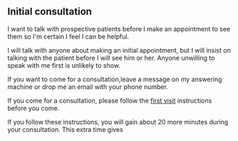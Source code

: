 ## Initial consultation
I want to talk with prospective patients before I make an appointment to see them so I'm certain I feel I can be helpful.

I will talk with anyone about making an initial appointment, but I will insist on talking with the patient before I will see him or her. Anyone unwilling to speak with me first is unlikely to show.

If you want to come for a consultation,leave a message on my answering machine or drop me an email with your phone number.

If you come for a consultation, please follow the [first visit](policies/firstVisit.md) instructions before you come. 

If you follow these instructions, you will gain about 20 more minutes during your consultation. This extra time gives 
